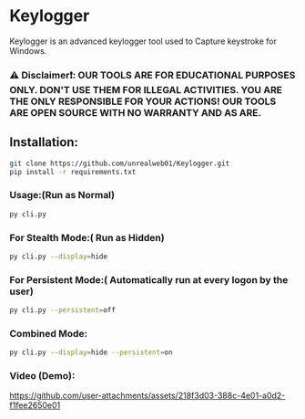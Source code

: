 # Keylogger
Keylogger is an advanced keylogger tool used to Capture keystroke for Windows.
### ⚠️ Disclaimer❗: OUR TOOLS ARE FOR EDUCATIONAL PURPOSES ONLY. DON'T USE THEM FOR ILLEGAL ACTIVITIES. YOU ARE THE ONLY RESPONSIBLE FOR YOUR ACTIONS! OUR TOOLS ARE OPEN SOURCE WITH NO WARRANTY AND AS ARE.
## Installation:
```bash
git clone https://github.com/unrealweb01/Keylogger.git
pip install -r requirements.txt
```
### Usage:(Run as Normal)
```bash 
py cli.py
```
### For Stealth Mode:( Run as Hidden)
```bash
py cli.py --display=hide
```
### For Persistent Mode:( Automatically run at every logon by the user)
```bash
py cli.py --persistent=off
```
### Combined Mode:
```bash
py cli.py --display=hide --persistent=on
```
### Video (Demo):
https://github.com/user-attachments/assets/218f3d03-388c-4e01-a0d2-f1fee2650e01


